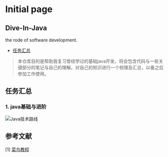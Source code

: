 # Initial page

## Dive-In-Java

the rode of software development.

* [任务汇总](./#任务汇总)

> ​ 本仓库目的是帮助我复习曾经学过的基础java开发，将会包含代码与一些关键部分的笔记与自己的理解。对自己的知识进行一个梳理及汇总，以备之后参加工作使用。

## 任务汇总

### 1. java基础与进阶

![Java&#x6280;&#x672F;&#x8DEF;&#x7EBF;](https://cdn.jsdelivr.net/gh/lizhangjie316/img/2020/20200725081514.jpg)

## 参考文献

\[1\] [菜鸟教程](https://www.runoob.com/java/java-tutorial.html)

